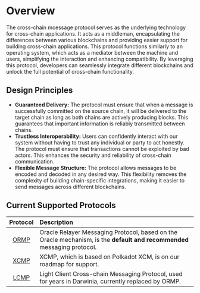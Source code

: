 # Overview

The cross-chain mcessage protocol serves as the underlying technology for cross-chain applications. It acts as a middleman, encapsulating the differences between various blockchains and providing easier support for building cross-chain applications. This protocol functions similarly to an operating system, which acts as a mediator between the machine and users, simplifying the interaction and enhancing compatibility. By leveraging this protocol, developers can seamlessly integrate different blockchains and unlock the full potential of cross-chain functionality.

## Design Principles

- **Guaranteed Delivery:** The protocol must ensure that when a message is successfully committed on the source chain, it will be delivered to the target chain as long as both chains are actively producing blocks. This guarantees that important information is reliably transmitted between chains.
- **Trustless Interoperability:** Users can confidently interact with our system without having to trust any individual or party to act honestly. The protocol must ensure that transactions cannot be exploited by bad actors. This enhances the security and reliability of cross-chain communication.
- **Flexible Message Structure:** The protocol allows messages to be encoded and decoded in any desired way. This flexibility removes the complexity of building chain-specific integrations, making it easier to send messages across different blockchains.

## Current Supported Protocols

| Protocol | Description |
| :--------: | :----------- |
| [ORMP](./ormp.md) | Oracle Relayer Messaging Protocol, based on the Oracle mechanism, is the **default and recommended** messaging protocol. |
| [XCMP](./xcmp.md) | XCMP, which is based on Polkadot XCM, is on our roadmap for support. |
| [LCMP](./lcmp.md) | Light Client Cross-chain Messaging Protocol, used for years in Darwinia, currently replaced by ORMP. |